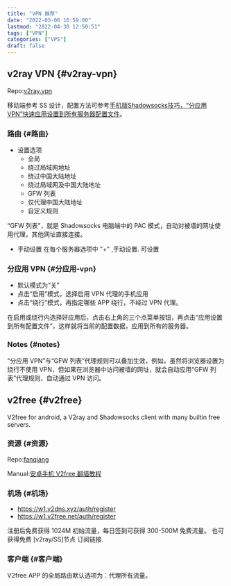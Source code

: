 ```yaml
---
title: "VPN 推荐"
date: "2022-03-06 16:59:00"
lastmod: "2022-04-30 12:50:51"
tags: ["VPN"]
categories: ["VPS"]
draft: false
---
```


## v2ray VPN {#v2ray-vpn}

Repo:[v2ray.vpn](https://github.com/bannedbook/v2ray.vpn)

移动端参考 SS 设计，配置方法可参考[手机版Shadowsocks技巧，“分应用VPN”快速应用设置到所有服务器配置文件](https://baiyunju.cc/3959)。


### 路由 {#路由}

-   设置选项
    -   全局
    -   绕过局域网地址
    -   绕过中国大陆地址
    -   绕过局域网及中国大陆地址
    -   GFW 列表
    -   仅代理中国大陆地址
    -   自定义规则

“GFW 列表”，就是 Shadowsocks 电脑端中的 PAC 模式，自动对被墙的网址使用代理，其他网址直接连接。

-   手动设置
    在每个服务器选项中 "+" ,手动设置. 可设置


### 分应用 VPN {#分应用-vpn}

-   默认模式为“关”
-   点击“启用”模式，选择启用 VPN 代理的手机应用
-   点击“绕行”模式，再指定哪些 APP 绕行，不经过 VPN 代理。

在启用或绕行内选择好应用后，点击右上角的三个点菜单按钮，再点击“应用设置到所有配置文件”，这样就将当前的配置数据，应用到所有的服务器。


### Notes {#notes}

“分应用 VPN”与“GFW 列表”代理规则可以叠加生效，例如，虽然将浏览器设置为绕行不使用 VPN，但如果在浏览器中访问被墙的网址，就会自动应用“GFW 列表”代理规则，自动通过 VPN 访问。


## v2free {#v2free}

V2free for android, a V2ray and Shadowsocks client with many builtin free servers.


### 资源 {#资源}

Repo:[fanqiang](https://github.com/bannedbook/fanqiang)

Manual:[安卓手机 V2free 翻墙教程](https://github.com/bannedbook/fanqiang/blob/master/android/v2free.md)


### 机场 {#机场}

-   <https://w1.v2dns.xyz/auth/register>
-   <https://w1.v2free.net/auth/register>

注册后免费获得 1024M 初始流量，每日签到可获得 300-500M 免费流量。 也可获得免费 [v2ray/SS]节点 订阅链接.


### 客户端 {#客户端}

V2free APP 的全局路由默认选项为：代理所有流量。